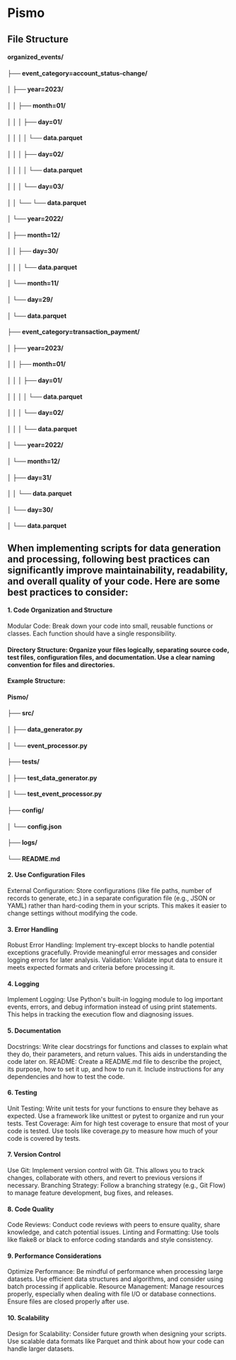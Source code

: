 # Pismo

## File Structure
#### organized_events/
#### ├── event_category=account_status-change/
#### │   ├── year=2023/
#### │   │   ├── month=01/
#### │   │   │   ├── day=01/
#### │   │   │   │   └── data.parquet
#### │   │   │   ├── day=02/
#### │   │   │   │   └── data.parquet
#### │   │   │   └── day=03/
#### │   │       └── └── data.parquet
#### │   └── year=2022/
#### │       ├── month=12/
#### │       │   ├── day=30/
#### │       │   │   └── data.parquet
#### │       └── month=11/
#### │           └── day=29/
#### │               └── data.parquet
#### ├── event_category=transaction_payment/
#### │   ├── year=2023/
#### │   │   ├── month=01/
#### │   │   │   ├── day=01/
#### │   │   │   │   └── data.parquet
#### │   │   │   └── day=02/
#### │   │   │       └── data.parquet
#### │   └── year=2022/
#### │       └── month=12/
#### │           ├── day=31/
#### │           │   └── data.parquet
#### │           └── day=30/
#### │               └── data.parquet


## When implementing scripts for data generation and processing, following best practices can significantly improve maintainability, readability, and overall quality of your code. Here are some best practices to consider:

#### 1. Code Organization and Structure
Modular Code: Break down your code into small, reusable functions or classes. Each function should have a single responsibility.

#### Directory Structure: Organize your files logically, separating source code, test files, configuration files, and documentation. Use a clear naming convention for files and directories.

#### Example Structure:


 #### Pismo/
 #### ├── src/
 #### │   ├── data_generator.py
 #### │   └── event_processor.py
 #### ├── tests/
 #### │   ├── test_data_generator.py
 #### │   └── test_event_processor.py
 #### ├── config/
 #### │   └── config.json
 #### ├── logs/
 #### └── README.md
#### 2. Use Configuration Files
External Configuration: Store configurations (like file paths, number of records to generate, etc.) in a separate configuration file (e.g., JSON or YAML) rather than hard-coding them in your scripts. This makes it easier to change settings without modifying the code.
#### 3. Error Handling
Robust Error Handling: Implement try-except blocks to handle potential exceptions gracefully. Provide meaningful error messages and consider logging errors for later analysis.
Validation: Validate input data to ensure it meets expected formats and criteria before processing it.
#### 4. Logging
Implement Logging: Use Python's built-in logging module to log important events, errors, and debug information instead of using print statements. This helps in tracking the execution flow and diagnosing issues.
#### 5. Documentation
Docstrings: Write clear docstrings for functions and classes to explain what they do, their parameters, and return values. This aids in understanding the code later on.
README: Create a README.md file to describe the project, its purpose, how to set it up, and how to run it. Include instructions for any dependencies and how to test the code.
#### 6. Testing
Unit Testing: Write unit tests for your functions to ensure they behave as expected. Use a framework like unittest or pytest to organize and run your tests.
Test Coverage: Aim for high test coverage to ensure that most of your code is tested. Use tools like coverage.py to measure how much of your code is covered by tests.
#### 7. Version Control
Use Git: Implement version control with Git. This allows you to track changes, collaborate with others, and revert to previous versions if necessary.
Branching Strategy: Follow a branching strategy (e.g., Git Flow) to manage feature development, bug fixes, and releases.
#### 8. Code Quality
Code Reviews: Conduct code reviews with peers to ensure quality, share knowledge, and catch potential issues.
Linting and Formatting: Use tools like flake8 or black to enforce coding standards and style consistency.
#### 9. Performance Considerations
Optimize Performance: Be mindful of performance when processing large datasets. Use efficient data structures and algorithms, and consider using batch processing if applicable.
Resource Management: Manage resources properly, especially when dealing with file I/O or database connections. Ensure files are closed properly after use.
#### 10. Scalability
Design for Scalability: Consider future growth when designing your scripts. Use scalable data formats like Parquet and think about how your code can handle larger datasets.
